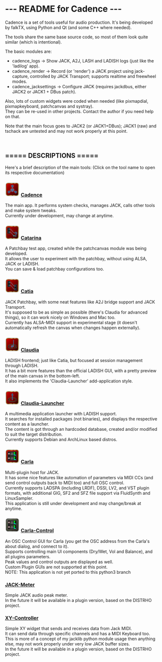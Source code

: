 # ---  README for Cadence  ---

Cadence is a set of tools useful for audio production.
It's being developed by falkTX, using Python and Qt (and some C++ where needed).

The tools share the same base source code, so most of them look quite similar (which is intentional).

The basic modules are:

-   cadence_logs -> Show JACK, A2J, LASH and LADISH logs (just like the 'ladilog' app).
-   cadence_render -> Record (or 'render') a JACK project using jack-capture, controlled by JACK Transport; supports realtime and freewheel modes.
-   cadence_jacksettings -> Configure JACK (requires jackdbus, either JACK2 or JACK1 + DBus patch).

Also, lots of custom widgets were coded when needed (like pixmapdial, pixmapkeyboard, patchcanvas and systray).<br/>
They can be re-used in other projects. Contact the author if you need help on that.

Note that the main focus goes to JACK2 (or JACK1+DBus); JACK1 (raw) and tschack are untested and may not work properly at this point.

<br/>

===== DESCRIPTIONS =====
------------------------
Here's a brief description of the main tools:
(Click on the tool name to open its respective documentation)

### ![alt text](./src/icons/48x48/cadence.png) [Cadence](http://kxstudio.sourceforge.net/KXStudio:Applications:Cadence)
The main app. It performs system checks, manages JACK, calls other tools and make system tweaks.<br/>
Currently under development, may change at anytime.

### ![alt text](./src/icons/48x48/catarina.png) [Catarina](http://kxstudio.sourceforge.net/KXStudio:Applications:Catarina)
A Patchbay test app, created while the patchcanvas module was being developed.<br/>
It allows the user to experiment with the patchbay, without using ALSA, JACK or LADISH.<br/>
You can save & load patchbay configurations too.

### ![alt text](./src/icons/48x48/catia.png) [Catia](http://kxstudio.sourceforge.net/KXStudio:Applications:Catia)
JACK Patchbay, with some neat features like A2J bridge support and JACK Transport.<br/>
It's supposed to be as simple as possible (there's Claudia for advanced things), so it can work nicely on Windows and Mac too.<br/>
Currently has ALSA-MIDI support in experimental stage (it doesn't automatically refresh the canvas when changes happen externally).

### ![alt text](./src/icons/48x48/claudia.png) [Claudia](http://kxstudio.sourceforge.net/KXStudio:Applications:Claudia)
LADISH frontend; just like Catia, but focused at session management through LADISH.<br/>
It has a bit more features than the official LADISH GUI, with a pretty preview of the main canvas in the bottom-left.<br/>
It also implements the 'Claudia-Launcher' add-application style.

### ![alt text](./src/icons/48x48/claudia-launcher.png) [Claudia-Launcher](http://kxstudio.sourceforge.net/KXStudio:Applications:Claudia-Launcher)
A multimedia application launcher with LADISH support.<br/>
It searches for installed packages (not binaries), and displays the respective content as a launcher.<br/>
The content is got through an hardcoded database, created and/or modified to suit the target distribution.<br/>
Currently supports Debian and ArchLinux based distros.

### ![alt text](./src/icons/48x48/carla.png) [Carla](http://kxstudio.sourceforge.net/KXStudio:Applications:Carla)
Multi-plugin host for JACK.<br/>
It has some nice features like automation of parameters via MIDI CCs (and send control outputs back to MIDI too) and full OSC control.<br/>
Currently supports LADSPA (including LRDF), DSSI, LV2, and VST plugin formats, with additional GIG, SF2 and SFZ file support via FluidSynth and LinuxSampler.<br/>
This application is still under development and may change/break at anytime.

### ![alt text](./src/icons/48x48/carla-control.png) [Carla-Control](http://kxstudio.sourceforge.net/KXStudio:Applications:Carla-Control)
An OSC Control GUI for Carla (you get the OSC address from the Carla's about dialog, and connect to it).<br/>
Supports controlling main UI components (Dry/Wet, Vol and Balance), and all plugins parameters.<br/>
Peak values and control outputs are displayed as well.<br/>
Custom Plugin GUIs are not supported at this point.<br/>
NOTE: This application is not yet ported to this python3 branch

### [JACK-Meter](http://kxstudio.sourceforge.net/KXStudio:Applications:JACK-Meter)
Simple JACK audio peak meter.<br/>
In the future it will be available in a plugin version, based on the DISTRHO project.

### [XY-Controller](http://kxstudio.sourceforge.net/KXStudio:Applications:XY-Controller)
Simple XY widget that sends and receives data from Jack MIDI.<br/>
It can send data through specific channels and has a MIDI Keyboard too.<br/>
This is more of a concept of my jacklib python module usage then anything else, may not work properly under very low JACK buffer sizes.<br/>
In the future it will be available in a plugin version, based on the DISTRHO project.
